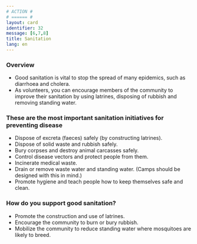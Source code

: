 ```yaml
---
# ACTION #
# ====== #
layout: card
identifier: 32
message: [6,7,8]
title: Sanitation
lang: en
---
```


### Overview

- Good sanitation is vital to stop the spread of many epidemics, such as diarrhoea and cholera. 
- As volunteers, you can encourage members of the community to improve their sanitation by using latrines, disposing of rubbish and removing standing water.

### These are the most important sanitation initiatives for preventing disease

- Dispose of excreta (faeces) safely (by constructing latrines).
-	Dispose of solid waste and rubbish safely.
-	Bury corpses and destroy animal carcasses safely.
-	Control disease vectors and protect people from them.
-	Incinerate medical waste.
-	Drain or remove waste water and standing water. (Camps should be designed with this in mind.)
-	Promote hygiene and teach people how to keep themselves safe and clean.

### How do you support good sanitation?

- Promote the construction and use of latrines.
- Encourage the community to burn or bury rubbish.
- Mobilize the community to reduce standing water where mosquitoes are likely to breed.
